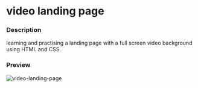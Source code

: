 # video landing page

### Description

learning and practising a landing page with a full screen video background using HTML and CSS.

### Preview

![video-landing-page](https://user-images.githubusercontent.com/47516835/98515825-04cb8500-22af-11eb-8f5f-d62bc0975b4e.gif)

